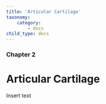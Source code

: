 ```yaml
---
title: 'Articular Cartilage'
taxonomy:
    category:
        - docs
child_type: docs
---
```


### Chapter 2

# Articular Cartilage

Insert text